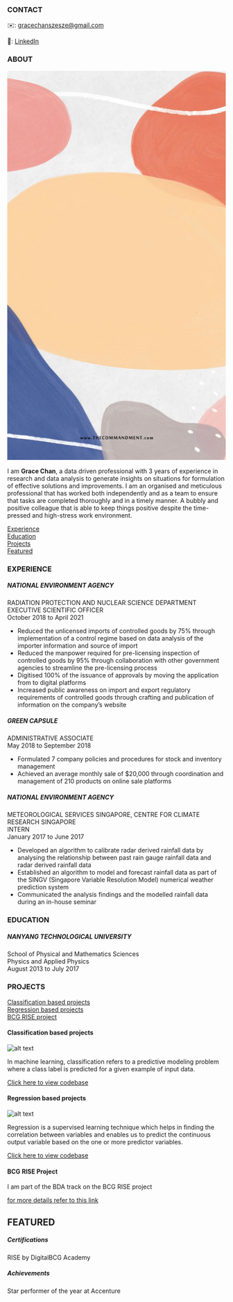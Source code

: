 <!-- CONTACT Section Starts -->
### CONTACT

<!-- Add your details -->
✉️: gracechanszesze@gmail.com <br>
<!-- &nbsp;&nbsp; 📲 +65 9656 2528 -->
<!-- &nbsp;&nbsp;&nbsp;&nbsp;&nbsp; --> 
🔗: [LinkedIn](https://www.linkedin.com/in/grace-chan-88a041130/) 
<!-- &nbsp;&nbsp;&nbsp;&nbsp;&nbsp; [Website](https://datasciencestunt.com/) -->
<!-- CONTACT Section Ends -->

<!-- ABOUT Section Starts -->
### ABOUT
<!-- Add link to your picture -->

![alt text](https://github.com/gracesze/grace-chan/blob/main/images/85EDB255-3536-4083-8E86-503C39BFDD2E.jpeg?raw=true)

<!-- Add your details -->

I am __Grace Chan__, a data driven professional with 3 years of experience in research and data analysis to generate insights on situations for formulation of effective solutions and improvements. I am an organised and meticulous professional that has worked both independently and as a team to ensure that tasks are completed thoroughly and in a timely manner. A bubbly and positive colleague that is able to keep things positive despite the time-pressed and high-stress work environment.

<!-- a seasoned data scientist with ~7 years of progressive experience in artificial intelligence. I have contributed as an AI product developer (R&D unit) and been AI consultant for top-notch clients in their AI journey. I am involved in comprehensive development, design & analysis of AI algorithms to build analytical solutions, while facilitating and leading data science teams. 

A data driven professional with 3 years of experience in research and data analysis to generate insights on situations for formulation of effective solutions and improvements.
An organised and meticulous professional that has worked both independently and as a team to ensure that tasks are completed thoroughly and in a timely manner.
A bubbly and positive colleague that is able to keep things positive despite the time-pressed and high-stress work environment.-->


<!-- Add link to the sections -->
[Experience](#experience) <br>
[Education](#education) <br>
[Projects](#projects) <br>
[Featured](#featured) <br> 

<!-- ABOUT Section Ends -->

<!-- EXPERIENCE Section Starts -->
### EXPERIENCE
<!-- Add your details -->
##### NATIONAL ENVIRONMENT AGENCY
RADIATION PROTECTION AND NUCLEAR SCIENCE DEPARTMENT<br>
EXECUTIVE SCIENTIFIC OFFICER<br>
October 2018 to April 2021

- Reduced the unlicensed imports of controlled goods by 75% through implementation of a control regime based on data analysis of the importer information and source of import <br>
- Reduced the manpower required for pre-licensing inspection of controlled goods by 95% through collaboration with other government agencies to streamline the pre-licensing process <br>
- Digitised 100% of the issuance of approvals by moving the application from to digital platforms <br>
- Increased public awareness on import and export regulatory requirements of controlled goods through crafting and publication of information on the company’s website <br>

##### GREEN CAPSULE 
ADMINISTRATIVE ASSOCIATE<br>
May 2018 to September 2018

- Formulated 7 company policies and procedures for stock and inventory management <br>
- Achieved an average monthly sale of $20,000 through coordination and management of 210 products on online sale platforms

##### NATIONAL ENVIRONMENT AGENCY
METEOROLOGICAL SERVICES SINGAPORE, CENTRE FOR CLIMATE RESEARCH SINGAPORE<br>
INTERN<br>
January 2017 to June 2017

- Developed an algorithm to calibrate radar derived rainfall data by analysing the relationship between past rain gauge rainfall data and radar derived rainfall data <br>
- Established an algorithm to model and forecast rainfall data as part of the SINGV (Singapore Variable Resolution Model) numerical weather prediction system <br>
- Communicated the analysis findings and the modelled rainfall data during an in-house seminar


<!-- EXPERIENCE Section Ends -->

<!-- EDUCATION Section Starts -->
### EDUCATION
<!-- Add your details -->
##### NANYANG TECHNOLOGICAL UNIVERSITY
School of Physical and Mathematics Sciences <br>
Physics and Applied Physics <br>
August 2013 to July 2017

<!-- EDUCATION Section Ends -->

<!-- PROJECTS Section Starts -->
### PROJECTS
<!-- Add your details -->

[Classification based projects](#classification-based-projects) <br>
[Regression based projects](#regression-based-projects) <br>
[BCG RISE project](#bcg-rise-projects) <br>

<!-- Add your details -->

#### Classification based projects
![alt text](https://raw.githubusercontent.com/krvishwesh54/Kumar-Vishwesh/main/images/Classification.png)

In machine learning, classification refers to a predictive modeling problem where a class label is predicted for a given example of input data.

[Click here to view codebase](https://github.com/krvishwesh54/DataScience_DeepLearning_MachineLearning/tree/master/Classification)

#### Regression based projects
![alt text](https://raw.githubusercontent.com/krvishwesh54/Kumar-Vishwesh/main/images/Regression.jpg)

Regression is a supervised learning technique which helps in finding the correlation between variables and enables us to predict the continuous output variable based on the one or more predictor variables.

[Click here to view codebase](https://github.com/krvishwesh54/DataScience_DeepLearning_MachineLearning/tree/master/Regression)

#### BCG RISE Project

I am part of the BDA track on the BCG RISE project

[for more details refer to this link](https://bcg.com)

<!-- PROJECTS Section Ends -->

<!-- FEATURED Section Starts -->
## FEATURED
<!-- Add your details -->
##### Certifications
RISE by DigitalBCG Academy

##### Achievements
Star performer of the year at Accenture
<!-- FEATURED Section Ends -->
